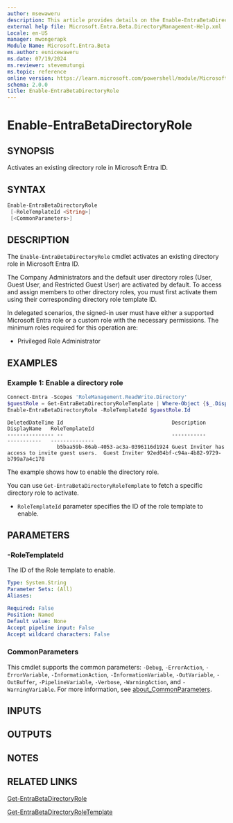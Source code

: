 ```yaml
---
author: msewaweru
description: This article provides details on the Enable-EntraBetaDirectoryRole command.
external help file: Microsoft.Entra.Beta.DirectoryManagement-Help.xml
Locale: en-US
manager: mwongerapk
Module Name: Microsoft.Entra.Beta
ms.author: eunicewaweru
ms.date: 07/19/2024
ms.reviewer: stevemutungi
ms.topic: reference
online version: https://learn.microsoft.com/powershell/module/Microsoft.Entra.Beta/Enable-EntraBetaDirectoryRole
schema: 2.0.0
title: Enable-EntraBetaDirectoryRole
---
```


# Enable-EntraBetaDirectoryRole

## SYNOPSIS

Activates an existing directory role in Microsoft Entra ID.

## SYNTAX

```powershell
Enable-EntraBetaDirectoryRole
 [-RoleTemplateId <String>]
 [<CommonParameters>]
```

## DESCRIPTION

The `Enable-EntraBetaDirectoryRole` cmdlet activates an existing directory role in Microsoft Entra ID.

The Company Administrators and the default user directory roles (User, Guest User, and Restricted Guest User) are activated by default. To access and assign members to other directory roles, you must first activate them using their corresponding directory role template ID.

In delegated scenarios, the signed-in user must have either a supported Microsoft Entra role or a custom role with the necessary permissions. The minimum roles required for this operation are:

- Privileged Role Administrator

## EXAMPLES

### Example 1: Enable a directory role

```powershell
Connect-Entra -Scopes 'RoleManagement.ReadWrite.Directory'
$guestRole = Get-EntraBetaDirectoryRoleTemplate | Where-Object {$_.DisplayName -eq 'Guest Inviter'}
Enable-EntraBetaDirectoryRole -RoleTemplateId $guestRole.Id
```

```Output
DeletedDateTime Id                                   Description                                      DisplayName   RoleTemplateId
--------------- --                                   -----------                                      -----------   --------------
                b5baa59b-86ab-4053-ac3a-0396116d1924 Guest Inviter has access to invite guest users.  Guest Inviter 92ed04bf-c94a-4b82-9729-b799a7a4c178
```

The example shows how to enable the directory role.

You can use `Get-EntraBetaDirectoryRoleTemplate` to fetch a specific directory role to activate.

- `RoleTemplateId` parameter specifies the ID of the role template to enable.

## PARAMETERS

### -RoleTemplateId

The ID of the Role template to enable.

```yaml
Type: System.String
Parameter Sets: (All)
Aliases:

Required: False
Position: Named
Default value: None
Accept pipeline input: False
Accept wildcard characters: False
```

### CommonParameters

This cmdlet supports the common parameters: `-Debug`, `-ErrorAction`, `-ErrorVariable`, `-InformationAction`, `-InformationVariable`, `-OutVariable`, `-OutBuffer`, `-PipelineVariable`, `-Verbose`, `-WarningAction`, and `-WarningVariable`. For more information, see [about_CommonParameters](https://go.microsoft.com/fwlink/?LinkID=113216).

## INPUTS

## OUTPUTS

## NOTES

## RELATED LINKS

[Get-EntraBetaDirectoryRole](Get-EntraBetaDirectoryRole.md)

[Get-EntraBetaDirectoryRoleTemplate](Get-EntraBetaDirectoryRoleTemplate.md)
